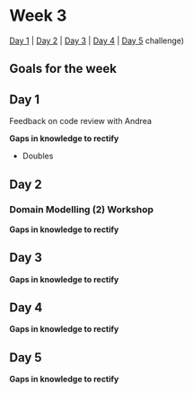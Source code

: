 # Week 3

[Day 1](#day-1) | [Day 2](#day-2) | [Day 3](#day-3) | [Day 4](#day-4) | [Day 5](#day-5) challenge)

## Goals for the week

## Day 1

Feedback on code review with Andrea

**Gaps in knowledge to rectify**
- Doubles

## Day 2

### Domain Modelling (2) Workshop





**Gaps in knowledge to rectify**

## Day 3

**Gaps in knowledge to rectify**

## Day 4

**Gaps in knowledge to rectify**


## Day 5


**Gaps in knowledge to rectify**
